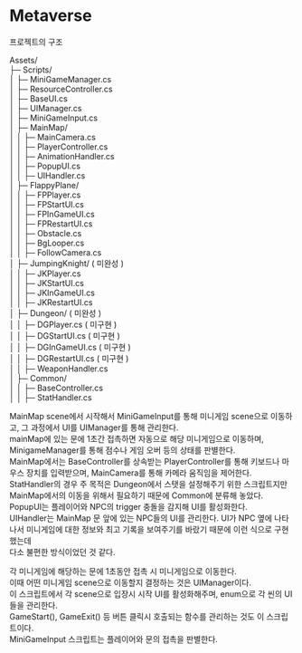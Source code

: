 # Metaverse


프로젝트의 구조

Assets/<br>
 ├─ Scripts/<br>
 │   ├─ MiniGameManager.cs<br>
 │   ├─ ResourceController.cs<br>
 │   ├─ BaseUI.cs<br>
 │   ├─ UIManager.cs<br>
 │   ├─ MiniGameInput.cs<br>
 │   ├─ MainMap/<br>
 │   │    ├─ MainCamera.cs<br>
 │   │    ├─ PlayerController.cs<br>
 │   │    ├─ AnimationHandler.cs<br>
 │   │    ├─ PopupUI.cs<br>
 │   │    ├─ UIHandler.cs<br>
 │   ├─ FlappyPlane/<br>
 │   │    ├─ FPPlayer.cs<br>
 │   │    ├─ FPStartUI.cs<br>
 │   │    ├─ FPInGameUI.cs<br>
 │   │    ├─ FPRestartUI.cs<br>
 │   │    ├─ Obstacle.cs<br>
 │   │    ├─ BgLooper.cs<br>
 │   │    ├─ FollowCamera.cs<br>
 │   ├─ JumpingKnight/ ( 미완성 )<br>
 │   │    ├─ JKPlayer.cs<br>
 │   │    ├─ JKStartUI.cs<br>
 │   │    ├─ JKInGameUI.cs<br>
 │   │    ├─ JKRestartUI.cs<br>
 │   ├─ Dungeon/ ( 미완성 )<br>
 │   │    ├─ DGPlayer.cs ( 미구현 )<br>
 │   │    ├─ DGStartUI.cs ( 미구현 )<br>
 │   │    ├─ DGInGameUI.cs ( 미구현 )<br>
 │   │    ├─ DGRestartUI.cs ( 미구현 )<br>
 │   │    ├─ WeaponHandler.cs<br>
 │   ├─ Common/<br>
 │   │    ├─ BaseController.cs  <br>
 │   │    ├─ StatHandler.cs<br>
 


MainMap scene에서 시작해서 MiniGameInput를 통해 미니게임 scene으로 이동하고, 그 과정에서 UI를 UIManager를 통해 관리한다.<br>
mainMap에 있는 문에 1초간 접촉하면 자동으로 해당 미니게임으로 이동하며, MinigameManager를 통해 점수나 게임 오버 등의 상태를 판별한다.<br>
MainMap에서는 BaseController를 상속받는 PlayerController를 통해 키보드나 마우스 장치를 입력받으며, MainCamera를 통해 카메라 움직임을 제어한다.<br>
StatHandler의 경우 주 목적은 Dungeon에서 스탯을 설정해주기 위한 스크립트지만 MainMap에서의 이동을 위해서 필요하기 때문에 Common에 분류해 놓았다.<br>
PopupUI는 플레이어와 NPC의 trigger 충돌을 감지해 UI를 활성화한다.<br>
UIHandler는 MainMap 문 앞에 있는 NPC들의 UI를 관리한다. UI가 NPC 옆에 나타나서 미니게임에 대한 정보와 최고 기록을 보여주기를 바랐기 때문에 이런 식으로 구현했는데<br>
다소 불편한 방식이었던 것 같다.<br>


각 미니게임에 해당하는 문에 1초동안 접촉 시 미니게임으로 이동한다.<br>
이때 어떤 미니게임 scene으로 이동할지 결정하는 것은 UIManager이다.<br>
이 스크립트에서 각 scene으로 입장시 시작 UI를 활성화해주며, enum으로 각 씬의 UI들을 관리한다.<br>
GameStart(), GameExit() 등 버튼 클릭시 호출되는 함수를 관리하는 것도 이 스크립트이다.<br>
MiniGameInput 스크립트는 플레이어와 문의 접촉을 판별한다. <br>






